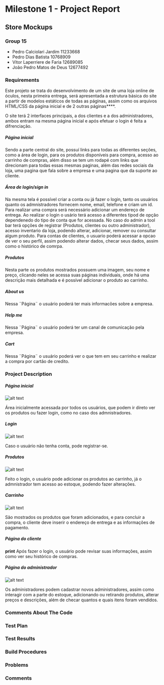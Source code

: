 # Milestone 1 - Project Report
## Store Mockups

### Group 15 
- Pedro Calciolari Jardim 11233668
- Pedro Dias Batista 10768909
- Vitor Laperriere de Faria 12689085
- João Pedro Matos de Deus 12677492

### Requirements
Este projeto se trata do desenvolvimento de um site de uma loja online de óculos, nesta primeira entrega, será apresentada a estrutura básica do site a partir de modelos estáticos de todas as páginas, assim como os arquivos HTML/CSS da página inicial e de 2 outras páginas****.

O site terá 2 interfaces principais, a dos clientes e a dos administradores, ambos entram na mesma página inicial e após efetuar o login é feita a difrenciação.

##### Página inicial

Sendo a parte central do site, possuí links para todas as diferentes seções, como a área de login, para os produtos disponíveis para compra, acesso ao carrinho de compras, além disso se tem um rodapé com links que direcionam para todas essas mesmas paginas, além das redes sociais da loja, uma pagina que fala sobre a empresa e uma pagina que da suporte ao cliente.

##### Área de login/sign in

Na mesma tela é possível criar a conta ou já fazer o login, tanto os usuários quanto os admnistradores fornecem nome, email, telefone e criam um id. Para realizar uma compra será necessário adicionar um endereço de entrega. Ao realizar o login o usário terá acesso a diferentes tipod de opção dependenedo do tipo de conta que for acessada. No caso do admin a tool bar terá opções de registrar (Produtos, clientes ou outro administrador), acesso inventario da loja, podendo alterar, adicionar, remover ou consultar algum produto. Para contas de clientes, o usuario poderá acessar a opcao de ver o seu perfil, assim podendo alterar dados, checar seus dados, assim como o histórico de comrpa.

##### Produtos

Nesta parte os produtos mostrados possuem uma imagem, seu nome e preço, clicando neles se acessa suas páginas individuais, onde há uma descrição mais detalhada e é possível adicionar o produto ao carrinho.

##### About us

Nessa ¨Página¨ o usuário poderá ter mais informacões sobre a empresa. 

##### Help me

Nessa ¨Página¨ o usuário poderá ter um canal de comunicação pela empresa. 

##### Cart

Nessa ¨Página¨ o usuário poderá ver o que tem em seu carrinho e realizar a compra por cartão de credito. 


### Project Description

##### Página inicial

![alt text](https://github.com/pedrodbatista/Web-Grupo15/blob/f9b16f8d0db361f342ac590a6b044a05fe4b5caf/principal.png)

Área inicialmente acessada por todos os usuários, que podem ir direto ver os produtos ou fazer login, como no caso dos admnistradores.

##### Login

![alt text](https://github.com/pedrodbatista/Web-Grupo15/blob/482291d8671120891594acd589832f928b1daca7/login.png)

Caso o usuário não tenha conta, pode registrar-se.

##### Produtos

![alt text](https://github.com/pedrodbatista/Web-Grupo15/blob/38e6d68c6330d21f9e72144756d72e6237911659/produtos.png)

Feito o login, o usuário pode adicionar os produtos ao carrinho, já o admnistrador tem acesso ao estoque, podendo fazer alterações.

##### Carrinho

![alt text](https://github.com/pedrodbatista/Web-Grupo15/blob/38e6d68c6330d21f9e72144756d72e6237911659/carrinho.png)

São mostrados os produtos que foram adicionados, e para concluir a compra, o cliente deve inserir o endereço de entrega e as informações de pagamento.

##### Página do cliente
**print**
Após fazer o login, o usuário pode revisar suas informações, assim como ver seu histórico de compras.

##### Página do administrador

![alt text](https://github.com/pedrodbatista/Web-Grupo15/blob/482291d8671120891594acd589832f928b1daca7/admin.png)

Os administradores podem cadastrar novos administradores, assim como interagir com a parte do estoque, adicionando ou retirando produtos, alterar preços e descrições, além de checar quantos e quais itens foram vendidos.

### Comments About The Code

### Test Plan

### Test Results

### Build Procedures

### Problems

### Comments
